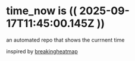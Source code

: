 # time_now is (( 2025-09-17T11:45:00.145Z ))

an automated repo that shows the currnent time

inspired by [breakingheatmap](https://github.com/breakingheatmap/breakingheatmap)